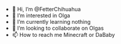 - 👋 Hi, I’m @FetterChihuahua
- 👀 I’m interested in Olga
- 🌱 I’m currently learning nothing
- 💞️ I’m looking to collaborate on Olgas
- 📫 How to reach me Minecraft or DaBaby


<!---
FetterChihuahua/FetterChihuahua is a ✨ special ✨ repository because its `README.md` (this file) appears on your GitHub profile.
You can click the Preview link to take a look at your changes.
--->

